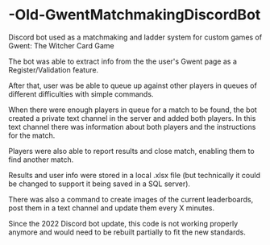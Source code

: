 # -Old-GwentMatchmakingDiscordBot
Discord bot used as a matchmaking and ladder system for custom games of Gwent: The Witcher Card Game

The bot was able to extract info from the the user's Gwent page as a Register/Validation feature.

After that, user was be able to queue up against other players in queues of different difficulties with simple commands.

When there were enough players in queue for a match to be found, the bot created a private text channel in the server and added both players. In this text channel there was information about both players and the instructions for the match.

Players were also able to report results and close match, enabling them to find another match.

Results and user info were stored in a local .xlsx file (but technically it could be changed to support it being saved in a SQL server).

There was also a command to create images of the current leaderboards, post them in a text channel and update them every X minutes.

Since the 2022 Discord bot update, this code is not working properly anymore and would need to be rebuilt partially to fit the new standards.  
